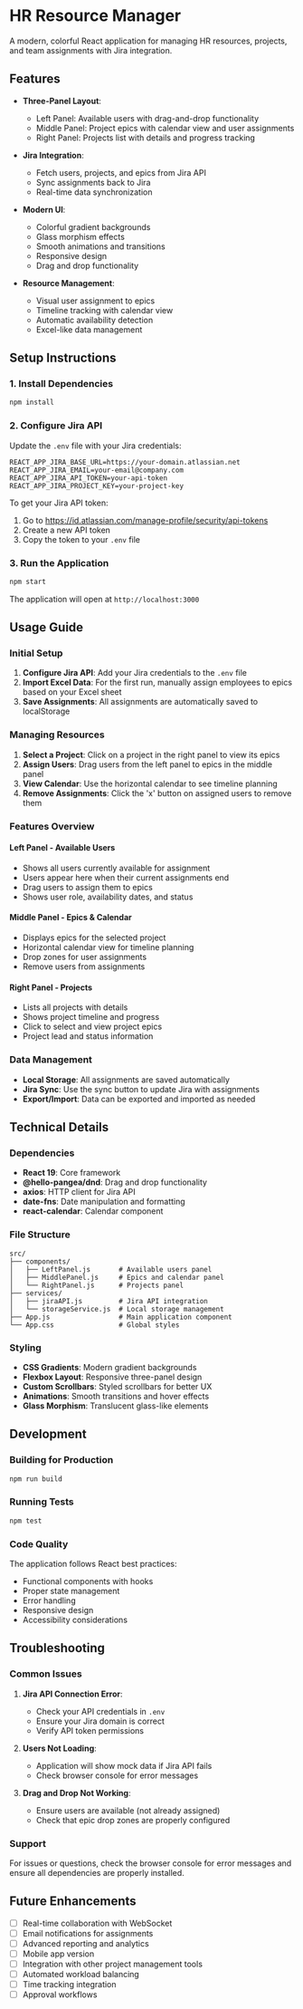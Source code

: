 # HR Resource Manager

A modern, colorful React application for managing HR resources, projects, and team assignments with Jira integration.

## Features

- **Three-Panel Layout**: 
  - Left Panel: Available users with drag-and-drop functionality
  - Middle Panel: Project epics with calendar view and user assignments
  - Right Panel: Projects list with details and progress tracking

- **Jira Integration**: 
  - Fetch users, projects, and epics from Jira API
  - Sync assignments back to Jira
  - Real-time data synchronization

- **Modern UI**:
  - Colorful gradient backgrounds
  - Glass morphism effects
  - Smooth animations and transitions
  - Responsive design
  - Drag and drop functionality

- **Resource Management**:
  - Visual user assignment to epics
  - Timeline tracking with calendar view
  - Automatic availability detection
  - Excel-like data management

## Setup Instructions

### 1. Install Dependencies

```bash
npm install
```

### 2. Configure Jira API

Update the `.env` file with your Jira credentials:

```env
REACT_APP_JIRA_BASE_URL=https://your-domain.atlassian.net
REACT_APP_JIRA_EMAIL=your-email@company.com
REACT_APP_JIRA_API_TOKEN=your-api-token
REACT_APP_JIRA_PROJECT_KEY=your-project-key
```

To get your Jira API token:
1. Go to https://id.atlassian.com/manage-profile/security/api-tokens
2. Create a new API token
3. Copy the token to your `.env` file

### 3. Run the Application

```bash
npm start
```

The application will open at `http://localhost:3000`

## Usage Guide

### Initial Setup

1. **Configure Jira API**: Add your Jira credentials to the `.env` file
2. **Import Excel Data**: For the first run, manually assign employees to epics based on your Excel sheet
3. **Save Assignments**: All assignments are automatically saved to localStorage

### Managing Resources

1. **Select a Project**: Click on a project in the right panel to view its epics
2. **Assign Users**: Drag users from the left panel to epics in the middle panel
3. **View Calendar**: Use the horizontal calendar to see timeline planning
4. **Remove Assignments**: Click the 'x' button on assigned users to remove them

### Features Overview

#### Left Panel - Available Users
- Shows all users currently available for assignment
- Users appear here when their current assignments end
- Drag users to assign them to epics
- Shows user role, availability dates, and status

#### Middle Panel - Epics & Calendar
- Displays epics for the selected project
- Horizontal calendar view for timeline planning
- Drop zones for user assignments
- Remove users from assignments

#### Right Panel - Projects
- Lists all projects with details
- Shows project timeline and progress
- Click to select and view project epics
- Project lead and status information

### Data Management

- **Local Storage**: All assignments are saved automatically
- **Jira Sync**: Use the sync button to update Jira with assignments
- **Export/Import**: Data can be exported and imported as needed

## Technical Details

### Dependencies

- **React 19**: Core framework
- **@hello-pangea/dnd**: Drag and drop functionality
- **axios**: HTTP client for Jira API
- **date-fns**: Date manipulation and formatting
- **react-calendar**: Calendar component

### File Structure

```
src/
├── components/
│   ├── LeftPanel.js       # Available users panel
│   ├── MiddlePanel.js     # Epics and calendar panel
│   └── RightPanel.js      # Projects panel
├── services/
│   ├── jiraAPI.js         # Jira API integration
│   └── storageService.js  # Local storage management
├── App.js                 # Main application component
└── App.css                # Global styles
```

### Styling

- **CSS Gradients**: Modern gradient backgrounds
- **Flexbox Layout**: Responsive three-panel design
- **Custom Scrollbars**: Styled scrollbars for better UX
- **Animations**: Smooth transitions and hover effects
- **Glass Morphism**: Translucent glass-like elements

## Development

### Building for Production

```bash
npm run build
```

### Running Tests

```bash
npm test
```

### Code Quality

The application follows React best practices:
- Functional components with hooks
- Proper state management
- Error handling
- Responsive design
- Accessibility considerations

## Troubleshooting

### Common Issues

1. **Jira API Connection Error**:
   - Check your API credentials in `.env`
   - Ensure your Jira domain is correct
   - Verify API token permissions

2. **Users Not Loading**:
   - Application will show mock data if Jira API fails
   - Check browser console for error messages

3. **Drag and Drop Not Working**:
   - Ensure users are available (not already assigned)
   - Check that epic drop zones are properly configured

### Support

For issues or questions, check the browser console for error messages and ensure all dependencies are properly installed.

## Future Enhancements

- [ ] Real-time collaboration with WebSocket
- [ ] Email notifications for assignments
- [ ] Advanced reporting and analytics
- [ ] Mobile app version
- [ ] Integration with other project management tools
- [ ] Automated workload balancing
- [ ] Time tracking integration
- [ ] Approval workflows
